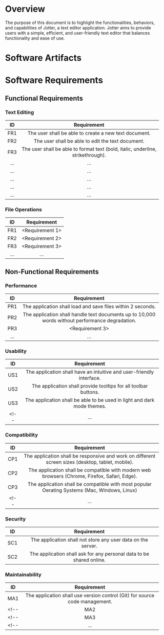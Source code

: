 # Overview

The purpose of this document is to highlight the functionalities, behaviors, and capabilities of Jotter, a text editor application. Jotter aims to provide users with a simple, efficient, and user-friendly text editor that balances functionality and ease of use.

# Software Artifacts

# Software Requirements

## Functional Requirements

### Text Editing

| ID  | Requirement     | 
| :-------------: | :----------: | 
| FR1 | The user shall be able to create a new text document. | 
| FR2 |The user shall be able to edit the text document. | 
| FR3 | The user shall be able to format text (bold, italic, underline, strikethrough).| 
| … | … |
| … | … |
| … | … |
| … | … |
| … | … |


### File Operations

| ID  | Requirement     | 
| :-------------: | :----------: | 
| FR1 | <Requirement 1> | 
| FR2 | <Requirement 2> | 
| FR3 | <Requirement 3> | 
| … | … |


## Non-Functional Requirements

### Performance

| ID  | Requirement     | 
| :-------------: | :----------: | 
| PR1 | The application shall load and save files within 2 seconds. | 
| PR2 | The application shall handle text documents up to 10,000 words without performance degradation. | 
| PR3 | <Requirement 3> | 
| … | … |

### Usability

| ID  | Requirement     | 
| :-------------: | :----------: | 
| US1 | The application shall have an intuitive and user-friendly interface.| 
| US2 | The application shall provide tooltips for all toolbar buttons.| 
| US3 | The application shall be able to be used in light and dark mode themes.| 
<!-- | … | … | -->

### Compatibility

| ID  | Requirement     | 
| :-------------: | :----------: | 
| CP1 | The application shall be responsive and work on different screen sizes (desktop, tablet, mobile).| 
| CP2 | The application shall be compatible with modern web browsers (Chrome, Firefox, Safari, Edge).| 
| CP3 | The application shall be compatible with most popular Oerating Systems (Mac, Windows, Linux) | 
<!-- | … | … | -->

### Security

| ID  | Requirement     | 
| :-------------: | :----------: | 
| SC1 | The application shall not store any user data on the server.| 
| SC2 | The application shall ask for any personal data to be shared online. | 


### Maintainability

| ID  | Requirement     | 
| :-------------: | :----------: | 
| MA1 | The application shall use version control (Git) for source code management. | 
<!-- | MA2 | <Requirement 2> |  -->
<!-- | MA3 | <Requirement 3> |  -->
<!-- | … | … | -->

